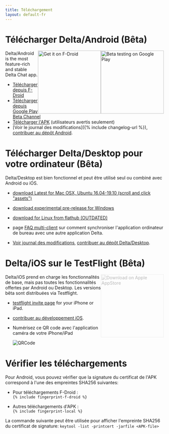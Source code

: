 ```yaml
---
title: Téléchargement
layout: default-fr
---
```




<!-- GENERATED FILE -- DO NOT EDIT -->



# Télécharger Delta/Android (Bêta)

[<img style="float:right" src="../assets/home/get-it-on-gplay-beta.png" alt="Beta testing on Google Play" width="200" />](https://play.google.com/store/apps/details?id=chat.delta)
[<img style="float:right" src="../assets/home/get-it-on-fdroid.png" alt="Get it on F-Droid" width="200" />](https://f-droid.org/app/com.b44t.messenger)

Delta/Android is the most feature-rich and stable Delta Chat app. 

* [Télécharger depuis F-Droid](https://f-droid.org/app/com.b44t.messenger)
* [Télécharger depuis Google Play Beta Channel](https://play.google.com/store/apps/details?id=chat.delta)
* [Télécharger l'APK](https://github.com/deltachat/deltachat-android/releases) (utilisateurs avertis seulement)
* [Voir le journal des modifications]({% include changelog-url %}), [contribuer au dépôt Android](https://github.com/deltachat/deltachat-android/). 


# Télécharger Delta/Desktop pour votre ordinateur (Bêta)

Delta/Desktop est bien fonctionnel et peut être utilisé seul ou  combiné avec Android ou iOS. 

* [download Latest for Mac OSX, Ubuntu 16.04-19.10 (scroll and click "assets")](https://github.com/deltachat/deltachat-desktop/releases/latest)

* [download experimental pre-release for Windows](https://github.com/deltachat/deltachat-desktop/releases/)

* [download for Linux from flathub (OUTDATED)](https://flathub.org/apps/details/chat.delta.desktop)

* page [FAQ multi-client](aide#multi-client) sur comment synchroniser l'application ordinateur de bureau avec une autre application Delta. 

* [Voir journal des modifications](https://github.com/deltachat/deltachat-desktop/blob/master/CHANGELOG.md),
  [contribuer au dépôt Delta/Desktop](https://github.com/deltachat/deltachat-desktop/). 


# Delta/iOS sur le TestFlight (Bêta)

<img src="../assets/home/get-it-on-ios.png" alt="Download on Apple AppStore" width="200" style="float:right; filter: opacity(.3) grayscale(100%);" />

Delta/iOS prend en charge les fonctionnalités de base, mais pas toutes les fonctionnalités offertes par Android ou Desktop. 
Les versions bêta sont distribuées via Testflight. 

- [testflight invite page](https://testflight.apple.com/join/uEMc1NxS) for your iPhone or iPad.

- [contribuer au développement iOS](https://github.com/deltachat/deltachat-ios/). 

- Numérisez ce QR code avec l'application caméra de votre iPhone/iPad

  ![QRCode](../assets/home/deltachat_testflight_qrcode.png)


# Vérifier les téléchargements

Pour Android, vous pouvez vérifier que la signature du certificat de l'APK correspond à l'une des empreintes SHA256 suivantes:

* Pour téléchargements F-Droid :  
  `{% include fingerprint-f-droid %}`

* Autres téléchargements d'APK :  
  `{% include fingerprint-local %}`

La commande suivante peut être utilisée pour afficher l'empreinte SHA256 du certificat de signature: 
`keytool -list -printcert -jarfile <APK-file>`

